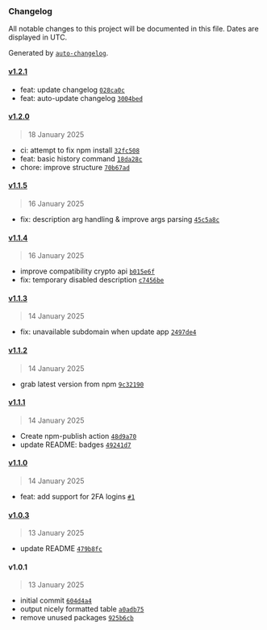 ### Changelog

All notable changes to this project will be documented in this file. Dates are displayed in UTC.

Generated by [`auto-changelog`](https://github.com/CookPete/auto-changelog).

#### [v1.2.1](https://github.com/bitsnaps/puter-cli/compare/v1.2.0...v1.2.1)

- feat: update changelog [`028ca0c`](https://github.com/bitsnaps/puter-cli/commit/028ca0cf72e09bb63468d2b0a0ba7602d3b870ad)
- feat: auto-update changelog [`3004bed`](https://github.com/bitsnaps/puter-cli/commit/3004beda6afcf68cc916d544a45be85fa7e658e3)

#### [v1.2.0](https://github.com/bitsnaps/puter-cli/compare/v1.1.5...v1.2.0)

> 18 January 2025

- ci: attempt to fix npm install [`32fc508`](https://github.com/bitsnaps/puter-cli/commit/32fc508c4807119de485926674274b70e034288f)
- feat: basic history command [`18da28c`](https://github.com/bitsnaps/puter-cli/commit/18da28c83aa0760128d7b18e66e6b4d2b08b48d3)
- chore: improve structure [`70b67ad`](https://github.com/bitsnaps/puter-cli/commit/70b67adad5bd5e0bad4a9276160d17538d9b4bb6)

#### [v1.1.5](https://github.com/bitsnaps/puter-cli/compare/v1.1.4...v1.1.5)

> 16 January 2025

- fix: description arg handling & improve args parsing [`45c5a8c`](https://github.com/bitsnaps/puter-cli/commit/45c5a8c19034379e3cd7f30e724b8675d98bf28f)

#### [v1.1.4](https://github.com/bitsnaps/puter-cli/compare/v1.1.3...v1.1.4)

> 16 January 2025

- improve compatibility crypto api [`b015e6f`](https://github.com/bitsnaps/puter-cli/commit/b015e6f1318a2c4994675dd7390fab09d45bf3e9)
- fix: temporary disabled description [`c7456be`](https://github.com/bitsnaps/puter-cli/commit/c7456bed1c496f1a52156801aa4c0ea0191279c7)

#### [v1.1.3](https://github.com/bitsnaps/puter-cli/compare/v1.1.2...v1.1.3)

> 14 January 2025

- fix: unavailable subdomain when update app [`2497de4`](https://github.com/bitsnaps/puter-cli/commit/2497de41b5691df4d3a141952841c08cace4703c)

#### [v1.1.2](https://github.com/bitsnaps/puter-cli/compare/v1.1.1...v1.1.2)

> 14 January 2025

- grab latest version from npm [`9c32190`](https://github.com/bitsnaps/puter-cli/commit/9c321906415dfb5baa3d2bbba7b352f2766f8b84)

#### [v1.1.1](https://github.com/bitsnaps/puter-cli/compare/v1.1.0...v1.1.1)

> 14 January 2025

- Create npm-publish action [`48d9a70`](https://github.com/bitsnaps/puter-cli/commit/48d9a709417664900681e2219ea2af5e9bf33c01)
- update README: badges [`49241d7`](https://github.com/bitsnaps/puter-cli/commit/49241d7144c8c128955891a64acb448e79e1822c)

#### [v1.1.0](https://github.com/bitsnaps/puter-cli/compare/v1.0.3...v1.1.0)

> 14 January 2025

- feat: add support for 2FA logins [`#1`](https://github.com/bitsnaps/puter-cli/pull/1)

#### [v1.0.3](https://github.com/bitsnaps/puter-cli/compare/v1.0.1...v1.0.3)

> 13 January 2025

- update README [`479b8fc`](https://github.com/bitsnaps/puter-cli/commit/479b8fc9c784061146f453bc68759dbdb417ea1e)

#### v1.0.1

> 13 January 2025

- initial commit [`604d4a4`](https://github.com/bitsnaps/puter-cli/commit/604d4a47c8b593b7e24757c115df728f09233664)
- output nicely formatted table [`a0adb75`](https://github.com/bitsnaps/puter-cli/commit/a0adb75813bcecb21878c8ae7228b0ecbfdb397f)
- remove unused packages [`925b6cb`](https://github.com/bitsnaps/puter-cli/commit/925b6cbf827e619e65eb5afaa566a4d14e919cb8)
